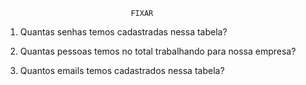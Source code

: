                                 FIXAR

1. Quantas senhas temos cadastradas nessa tabela?

2. Quantas pessoas temos no total trabalhando para nossa empresa?

3. Quantos emails temos cadastrados nessa tabela?